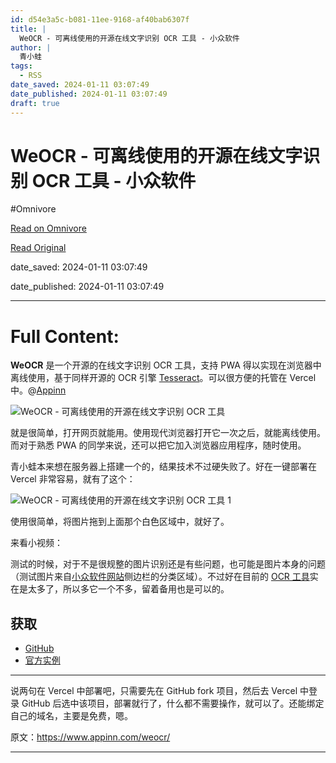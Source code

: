 ```yaml
---
id: d54e3a5c-b081-11ee-9168-af40bab6307f
title: |
  WeOCR - 可离线使用的开源在线文字识别 OCR 工具 - 小众软件
author: |
  青小蛙
tags:
  - RSS
date_saved: 2024-01-11 03:07:49
date_published: 2024-01-11 03:07:49
draft: true
---
```


# WeOCR - 可离线使用的开源在线文字识别 OCR 工具 - 小众软件
#Omnivore

[Read on Omnivore](https://omnivore.app/me/we-ocr-ocr-18cf89ee5fa)

[Read Original](https://www.appinn.com/weocr/)

date_saved: 2024-01-11 03:07:49

date_published: 2024-01-11 03:07:49

--- 

# Full Content: 

**WeOCR** 是一个开源的在线文字识别 OCR 工具，支持 PWA 得以实现在浏览器中离线使用，基于同样开源的 OCR 引擎 [Tesseract](https://github.com/tesseract-ocr/tesseract)。可以很方便的托管在 Vercel 中。@[Appinn](https://www.appinn.com/weocr/)

![WeOCR - 可离线使用的开源在线文字识别 OCR 工具](https://proxy-prod.omnivore-image-cache.app/1608x700,sYL_-mENvzlyWJbVl_XMWqDEAaH8lT2XgI79NSPC9g8A/https://www.appinn.com/wp-content/uploads/2024/01/Appinn-feature-images-36.jpg "WeOCR - 可离线使用的开源在线文字识别 OCR 工具 1")

就是很简单，打开网页就能用。使用现代浏览器打开它一次之后，就能离线使用。而对于熟悉 PWA 的同学来说，还可以把它加入浏览器应用程序，随时使用。

青小蛙本来想在服务器上搭建一个的，结果技术不过硬失败了。好在一键部署在 Vercel 非常容易，就有了这个：

![WeOCR - 可离线使用的开源在线文字识别 OCR 工具 1](https://proxy-prod.omnivore-image-cache.app/1012x749,slH7R9Guj1KUE4VPCXvMdgWy1ZQyneJnUHx-wtRicox0/https://www.appinn.com/wp-content/uploads/2024/01/Appinn-2024-01-11-14.17.18@2x.jpg "WeOCR - 可离线使用的开源在线文字识别 OCR 工具 2")

使用很简单，将图片拖到上面那个白色区域中，就好了。

来看小视频：

测试的时候，对于不是很规整的图片识别还是有些问题，也可能是图片本身的问题（测试图片来自[小众软件网站](https://www.appinn.com/)侧边栏的分类区域）。不过好在目前的 [OCR 工具](https://www.appinn.com/tag/ocr/)实在是太多了，所以多它一个不多，留着备用也是可以的。

## 获取

* [GitHub](https://github.com/plantree/ocr-pwa)
* [官方实例](https://ocr.plantree.me/ocr)

---

说两句在 Vercel 中部署吧，只需要先在 GitHub fork 项目，然后去 Vercel 中登录 GitHub 后选中该项目，部署就行了，什么都不需要操作，就可以了。还能绑定自己的域名，主要是免费，嗯。

原文：https://www.appinn.com/weocr/

---

